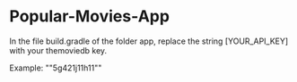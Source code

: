 # Popular-Movies-App

In the file build.gradle of the folder app, replace the string [YOUR_API_KEY] with your themoviedb key.

Example: "\"5g421j11h11\""